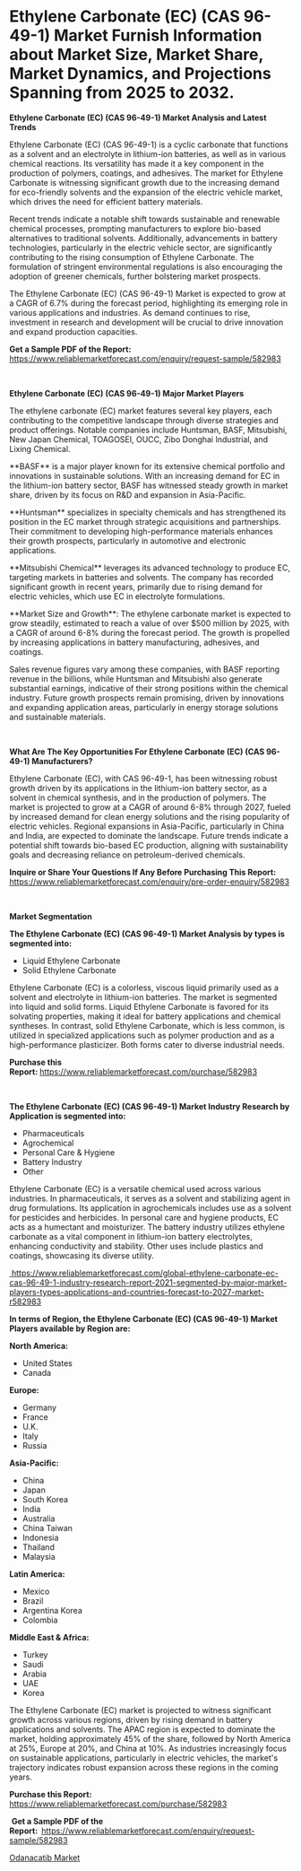 <p><h1>Ethylene Carbonate (EC) (CAS 96-49-1) Market Furnish Information about Market Size, Market Share, Market Dynamics, and Projections Spanning from 2025 to 2032.</h1></p><p><strong>Ethylene Carbonate (EC) (CAS 96-49-1) Market Analysis and Latest Trends</strong></p>
<p><p>Ethylene Carbonate (EC) (CAS 96-49-1) is a cyclic carbonate that functions as a solvent and an electrolyte in lithium-ion batteries, as well as in various chemical reactions. Its versatility has made it a key component in the production of polymers, coatings, and adhesives. The market for Ethylene Carbonate is witnessing significant growth due to the increasing demand for eco-friendly solvents and the expansion of the electric vehicle market, which drives the need for efficient battery materials.</p><p>Recent trends indicate a notable shift towards sustainable and renewable chemical processes, prompting manufacturers to explore bio-based alternatives to traditional solvents. Additionally, advancements in battery technologies, particularly in the electric vehicle sector, are significantly contributing to the rising consumption of Ethylene Carbonate. The formulation of stringent environmental regulations is also encouraging the adoption of greener chemicals, further bolstering market prospects.</p><p>The Ethylene Carbonate (EC) (CAS 96-49-1) Market is expected to grow at a CAGR of 6.7% during the forecast period, highlighting its emerging role in various applications and industries. As demand continues to rise, investment in research and development will be crucial to drive innovation and expand production capacities.</p></p>
<p><strong>Get a Sample PDF of the Report:&nbsp;</strong> <a href="https://www.reliablemarketforecast.com/enquiry/request-sample/582983?utm_campaign=3029&utm_medium=2&utm_source=Github&utm_content=ia&utm_term=23032025&utm_id=ethylene-carbonate-ec-cas-96-49-1">https://www.reliablemarketforecast.com/enquiry/request-sample/582983</a></p>
<p>&nbsp;</p>
<p><strong>Ethylene Carbonate (EC) (CAS 96-49-1) Major Market Players</strong></p>
<p><p>The ethylene carbonate (EC) market features several key players, each contributing to the competitive landscape through diverse strategies and product offerings. Notable companies include Huntsman, BASF, Mitsubishi, New Japan Chemical, TOAGOSEI, OUCC, Zibo Donghai Industrial, and Lixing Chemical.</p><p>**BASF** is a major player known for its extensive chemical portfolio and innovations in sustainable solutions. With an increasing demand for EC in the lithium-ion battery sector, BASF has witnessed steady growth in market share, driven by its focus on R&D and expansion in Asia-Pacific.</p><p>**Huntsman** specializes in specialty chemicals and has strengthened its position in the EC market through strategic acquisitions and partnerships. Their commitment to developing high-performance materials enhances their growth prospects, particularly in automotive and electronic applications.</p><p>**Mitsubishi Chemical** leverages its advanced technology to produce EC, targeting markets in batteries and solvents. The company has recorded significant growth in recent years, primarily due to rising demand for electric vehicles, which use EC in electrolyte formulations.</p><p>**Market Size and Growth**: The ethylene carbonate market is expected to grow steadily, estimated to reach a value of over $500 million by 2025, with a CAGR of around 6-8% during the forecast period. The growth is propelled by increasing applications in battery manufacturing, adhesives, and coatings.</p><p>Sales revenue figures vary among these companies, with BASF reporting revenue in the billions, while Huntsman and Mitsubishi also generate substantial earnings, indicative of their strong positions within the chemical industry. Future growth prospects remain promising, driven by innovations and expanding application areas, particularly in energy storage solutions and sustainable materials.</p></p>
<p>&nbsp;</p>
<p><strong>What Are The Key Opportunities For Ethylene Carbonate (EC) (CAS 96-49-1) Manufacturers?</strong></p>
<p><p>Ethylene Carbonate (EC), with CAS 96-49-1, has been witnessing robust growth driven by its applications in the lithium-ion battery sector, as a solvent in chemical synthesis, and in the production of polymers. The market is projected to grow at a CAGR of around 6-8% through 2027, fueled by increased demand for clean energy solutions and the rising popularity of electric vehicles. Regional expansions in Asia-Pacific, particularly in China and India, are expected to dominate the landscape. Future trends indicate a potential shift towards bio-based EC production, aligning with sustainability goals and decreasing reliance on petroleum-derived chemicals.</p></p>
<p><strong>Inquire or Share Your Questions If Any Before Purchasing This Report:</strong> <a href="https://www.reliablemarketforecast.com/enquiry/pre-order-enquiry/582983?utm_campaign=3029&utm_medium=2&utm_source=Github&utm_content=ia&utm_term=23032025&utm_id=ethylene-carbonate-ec-cas-96-49-1">https://www.reliablemarketforecast.com/enquiry/pre-order-enquiry/582983</a></p>
<p>&nbsp;</p>
<p><strong>Market Segmentation</strong></p>
<p><strong>The Ethylene Carbonate (EC) (CAS 96-49-1) Market Analysis by types is segmented into:</strong></p>
<p><ul><li>Liquid Ethylene Carbonate</li><li>Solid Ethylene Carbonate</li></ul></p>
<p><p>Ethylene Carbonate (EC) is a colorless, viscous liquid primarily used as a solvent and electrolyte in lithium-ion batteries. The market is segmented into liquid and solid forms. Liquid Ethylene Carbonate is favored for its solvating properties, making it ideal for battery applications and chemical syntheses. In contrast, solid Ethylene Carbonate, which is less common, is utilized in specialized applications such as polymer production and as a high-performance plasticizer. Both forms cater to diverse industrial needs.</p></p>
<p><strong>Purchase this Report:&nbsp;</strong><a href="https://www.reliablemarketforecast.com/purchase/582983?utm_campaign=3029&utm_medium=2&utm_source=Github&utm_content=ia&utm_term=23032025&utm_id=ethylene-carbonate-ec-cas-96-49-1">https://www.reliablemarketforecast.com/purchase/582983</a></p>
<p>&nbsp;</p>
<p><strong>The Ethylene Carbonate (EC) (CAS 96-49-1) Market Industry Research by Application is segmented into:</strong></p>
<p><ul><li>Pharmaceuticals</li><li>Agrochemical</li><li>Personal Care & Hygiene</li><li>Battery Industry</li><li>Other</li></ul></p>
<p><p>Ethylene Carbonate (EC) is a versatile chemical used across various industries. In pharmaceuticals, it serves as a solvent and stabilizing agent in drug formulations. Its application in agrochemicals includes use as a solvent for pesticides and herbicides. In personal care and hygiene products, EC acts as a humectant and moisturizer. The battery industry utilizes ethylene carbonate as a vital component in lithium-ion battery electrolytes, enhancing conductivity and stability. Other uses include plastics and coatings, showcasing its diverse utility.</p></p>
<p><a href="https://www.reliablemarketforecast.com/global-ethylene-carbonate-ec-cas-96-49-1-industry-research-report-2021-segmented-by-major-market-players-types-applications-and-countries-forecast-to-2027-market-r582983?utm_campaign=3029&utm_medium=2&utm_source=Github&utm_content=ia&utm_term=23032025&utm_id=ethylene-carbonate-ec-cas-96-49-1">&nbsp;https://www.reliablemarketforecast.com/global-ethylene-carbonate-ec-cas-96-49-1-industry-research-report-2021-segmented-by-major-market-players-types-applications-and-countries-forecast-to-2027-market-r582983</a></p>
<p><strong>In terms of Region, the Ethylene Carbonate (EC) (CAS 96-49-1) Market Players available by Region are:</strong></p>
<p>
    <p> <strong> North America: </strong>
        <ul>
            <li>United States</li>
            <li>Canada</li>
        </ul>
        </p> 
    <p> <strong> Europe: </strong>
        <ul>
            <li>Germany</li>
            <li>France</li>
            <li>U.K.</li>
            <li>Italy</li>
            <li>Russia</li>
        </ul>
        </p> 
    <p> <strong> Asia-Pacific: </strong>
        <ul>
            <li>China</li>
            <li>Japan</li>
            <li>South Korea</li>
            <li>India</li>
            <li>Australia</li>
            <li>China Taiwan</li>
            <li>Indonesia</li>
            <li>Thailand</li>
            <li>Malaysia</li>
        </ul>
        </p> 
    <p> <strong> Latin America: </strong>
        <ul>
            <li>Mexico</li>
            <li>Brazil</li>
            <li>Argentina Korea</li>
            <li>Colombia</li>
        </ul>
        </p> 
    <p> <strong> Middle East & Africa: </strong>
        <ul>
            <li>Turkey</li>
            <li>Saudi</li>
            <li>Arabia</li>
            <li>UAE</li>
            <li>Korea</li>
        </ul>
    </p>
    </p>
<p><p>The Ethylene Carbonate (EC) market is projected to witness significant growth across various regions, driven by rising demand in battery applications and solvents. The APAC region is expected to dominate the market, holding approximately 45% of the share, followed by North America at 25%, Europe at 20%, and China at 10%. As industries increasingly focus on sustainable applications, particularly in electric vehicles, the market's trajectory indicates robust expansion across these regions in the coming years.</p></p>
<p><strong>Purchase this Report: </strong><a href="https://www.reliablemarketforecast.com/purchase/582983?utm_campaign=3029&utm_medium=2&utm_source=Github&utm_content=ia&utm_term=23032025&utm_id=ethylene-carbonate-ec-cas-96-49-1">https://www.reliablemarketforecast.com/purchase/582983</a></p>
<p>&nbsp;<strong>Get a Sample PDF of the Report:&nbsp;&nbsp;</strong><a href="https://www.reliablemarketforecast.com/enquiry/request-sample/582983?utm_campaign=3029&utm_medium=2&utm_source=Github&utm_content=ia&utm_term=23032025&utm_id=ethylene-carbonate-ec-cas-96-49-1">https://www.reliablemarketforecast.com/enquiry/request-sample/582983</a></p>
<p><strong></strong></p>
<p><p><a href="https://github.com/krulicfidura/Market-Research-Report-List-1/blob/main/odanacatib-market.md?utm_campaign=3029&utm_medium=2&utm_source=Github&utm_content=ia&utm_term=23032025&utm_id=ethylene-carbonate-ec-cas-96-49-1">Odanacatib Market</a></p></p>